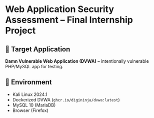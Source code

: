 # Web Application Security Assessment – Final Internship Project

## 🎯 Target Application
**Damn Vulnerable Web Application (DVWA)** – intentionally vulnerable PHP/MySQL app for testing.

## 🔧 Environment
- Kali Linux 2024.1
- Dockerized DVWA (`ghcr.io/digininja/dvwa:latest`)
- MySQL 10 (MariaDB)
- Browser (Firefox)




